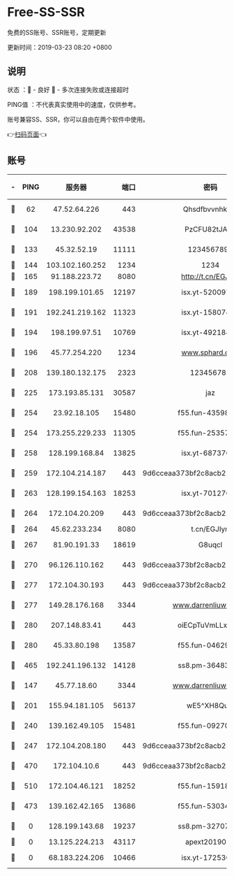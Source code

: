 # Free-SS-SSR

免费的SS账号、SSR账号，定期更新

更新时间：2019-03-23 08:20 +0800

## 说明

状态     ：🙂 - 良好 🙁 - 多次连接失败或连接超时

PING值   ：不代表真实使用中的速度，仅供参考。

账号兼容SS、SSR，你可以自由在两个软件中使用。

👉[扫码页面](https://liesauer.github.io/Free-SS-SSR/)👈

## 账号

|-|PING|服务器|端口|密码|加密方式|区域|
|:----:|:----:|:-----:|-----:|:----:|:----:|:----:|
|🙂|62|47.52.64.226|443|Qhsdfbvvnhkm1|aes-256-cfb|HK|
|🙂|104|13.230.92.202|43538|PzCFU82tJAdZ|aes-256-cfb|JP|
|🙂|133|45.32.52.19|11111|1234567890|aes-256-cfb|JP|
|🙂|144|103.102.160.252|1234|1234|rc4-md5|JP|
|🙂|165|91.188.223.72|8080|http://t.cn/EGJIyrl|rc4-md5|RU|
|🙂|189|198.199.101.65|12197|isx.yt-52009789|aes-256-cfb|US|
|🙂|191|192.241.219.162|11323|isx.yt-15807466|aes-256-cfb|US|
|🙂|194|198.199.97.51|10769|isx.yt-49218470|aes-256-cfb|US|
|🙂|196|45.77.254.220|1234|www.sphard.com|aes-256-cfb|SG|
|🙂|208|139.180.132.175|2323|123456789|aes-256-cfb|SG|
|🙂|225|173.193.85.131|30587|jaz|aes-256-cfb|US|
|🙂|254|23.92.18.105|15480|f55.fun-43598783|aes-256-cfb|US|
|🙂|254|173.255.229.233|11305|f55.fun-25357616|aes-256-cfb|US|
|🙂|258|128.199.168.84|13825|isx.yt-68737074|aes-256-cfb|SG|
|🙂|259|172.104.214.187|443|9d6cceaa373bf2c8acb22e60b6a58be6|aes-256-cfb|US|
|🙂|263|128.199.154.163|18253|isx.yt-70127689|aes-256-cfb|SG|
|🙂|264|172.104.20.209|443|9d6cceaa373bf2c8acb22e60b6a58be6|aes-256-cfb|US|
|🙂|264|45.62.233.234|8080|t.cn/EGJIyrl|rc4-md5|CA|
|🙂|267|81.90.191.33|18619|G8uqcl|aes-256-cfb|US|
|🙂|270|96.126.110.162|443|9d6cceaa373bf2c8acb22e60b6a58be6|aes-256-cfb|US|
|🙂|277|172.104.30.193|443|9d6cceaa373bf2c8acb22e60b6a58be6|aes-256-cfb|US|
|🙂|277|149.28.176.168|3344|www.darrenliuwei.com|aes-256-cfb|AU|
|🙂|280|207.148.83.41|443|oiECpTuVmLLxk4Ts|aes-256-cfb|AU|
|🙂|280|45.33.80.198|13587|f55.fun-04629140|aes-256-cfb|US|
|🙂|465|192.241.196.132|14128|ss8.pm-36483349|aes-256-cfb|US|
|🙂|147|45.77.18.60|3344|www.darrenliuwei.com|aes-256-cfb|JP|
|🙂|201|155.94.181.105|56137|wE5^XH8Quw|aes-256-cfb|US|
|🙂|240|139.162.49.105|15481|f55.fun-09270327|aes-256-cfb|SG|
|🙂|247|172.104.208.180|443|9d6cceaa373bf2c8acb22e60b6a58be6|aes-256-cfb|US|
|🙂|470|172.104.10.6|443|9d6cceaa373bf2c8acb22e60b6a58be6|aes-256-cfb|US|
|🙂|510|172.104.46.121|18252|f55.fun-15918908|aes-256-cfb|SG|
|🙁|473|139.162.42.165|13686|f55.fun-53034739|aes-256-cfb|SG|
|🙁|0|128.199.143.68|19237|ss8.pm-32707172|aes-256-cfb|SG|
|🙁|0|13.125.224.213|43117|apext2019005|chacha20|KR|
|🙁|0|68.183.224.206|10466|isx.yt-17253007|aes-256-cfb|SG|
